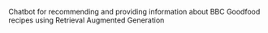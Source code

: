 Chatbot for recommending and providing information about BBC Goodfood recipes using Retrieval Augmented Generation
